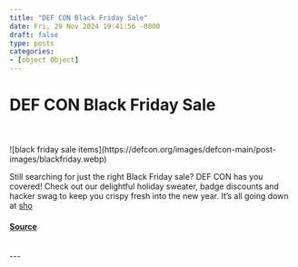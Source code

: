 ```yaml
---
title: "DEF CON Black Friday Sale"
date: Fri, 29 Nov 2024 19:41:56 -0800
draft: false
type: posts
categories: 
- [object Object]
---
```

# DEF CON Black Friday Sale

<br/>

<br/>
![black friday sale items](https://defcon.org/images/defcon-main/post-images/blackfriday.webp)  

Still searching for just the right Black Friday sale? DEF CON has you covered! Check out our delightful holiday sweater, badge discounts and hacker swag to keep you crispy fresh into the new year. It’s all going down at [sho](https://shop.defcon.org)

#### [Source](https://shop.defcon.org)

<br/>
---
